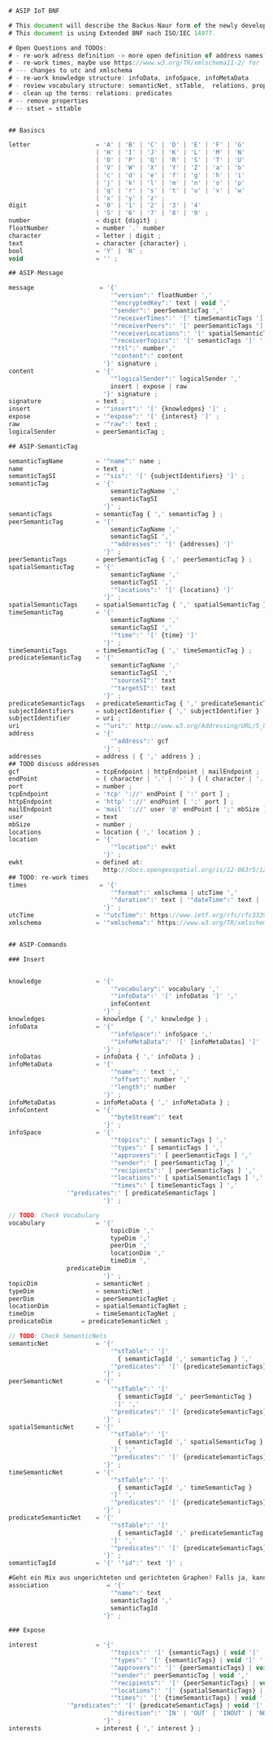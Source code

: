﻿```javascript
# ASIP IoT BNF

# This document will describe the Backus-Naur form of the newly developed protocol ASIP IoT.
# This document is using Extended BNF nach ISO/IEC 14977. 

# Open Questions and TODOs: 
# - re-work adress definition -> more open definition of address names?
# - re-work times, maybe use https://www.w3.org/TR/xmlschema11-2/ for  duration · dateTime · time · date
# --- changes to utc and xmlschema 
# - re-work knowledge structure: infoData, infoSpace, infoMetaData
# - review vocabulary structure: semanticNet, stTable,  relations, property, semanticTagId 
# - clean up the terms: relations: predicates
# -- remove properties 
# -- stset = sttable 


## Basiscs

letter                  = 'A' | 'B' | 'C' | 'D' | 'E' | 'F' | 'G'
                        | 'H' | 'I' | 'J' | 'K' | 'L' | 'M' | 'N'
                        | 'O' | 'P' | 'Q' | 'R' | 'S' | 'T' | 'U'
                        | 'V' | 'W' | 'X' | 'Y' | 'Z' | 'a' | 'b'
                        | 'c' | 'd' | 'e' | 'f' | 'g' | 'h' | 'i'
                        | 'j' | 'k' | 'l' | 'm' | 'n' | 'o' | 'p'
                        | 'q' | 'r' | 's' | 't' | 'u' | 'v' | 'w'
                        | 'x' | 'y' | 'z' ;
digit                   = '0' | '1' | '2' | '3' | '4'
                        | '5' | '6' | '7' | '8' | '9' ;
number                  = digit {digit} ;
floatNumber             = number '.' number
character               = letter | digit ;
text                    = character {character} ;
bool                    = 'Y' | 'N' ;
void                    = '' ;

## ASIP-Message

message 				 = '{'
                            '"version":' floatNumber ','
                            '"encryptedKey":' text | void ','
                            '"sender":' peerSemanticTag ','
                            '"receiverTimes":' '[' timeSemanticTags ']' ','
							'"receiverPeers":' '[' peerSemanticTags ']' ','
							'"receiverLocations":' '[' spatialSemanticTags ']' ','
							'"receiverTopics":' '[' semanticTags ']' ','
                            '"ttl":' number','
                            '"content":' content
                          '}' signature ;
content                 = '{'
                            '"logicalSender":' logicalSender ','
                            insert | expose | raw
                          '}' signature ;
signature               = text ;
insert                  = '"insert":' '[' {knowledges} ']' ;
expose                  = '"expose":' '[' {interest} ']' ;
raw                     = '"raw":' text ;
logicalSender           = peerSemanticTag ;

## ASIP-SemanticTag

semanticTagName         = '"name":' name ;
name                    = text ;
semanticTagSI           = '"sis":' '[' {subjectIdentifiers} ']' ;
semanticTag             = '{'
                            semanticTagName ','
                            semanticTagSI
                          '}' ;
semanticTags            = semanticTag { ',' semanticTag } ;
peerSemanticTag         = '{'
                            semanticTagName ','
                            semanticTagSI ','
                            '"addresses":' '[' {addresses} ']'
                          '}' ;
peerSemanticTags        = peerSemanticTag { ',' peerSemanticTag } ;
spatialSemanticTag      = '{'
                            semanticTagName ','
                            semanticTagSI ','
                            '"locations":' '[' {locations} ']'
                          '}' ;
spatialSemanticTags     = spatialSemanticTag { ',' spatialSemanticTag } ;
timeSemanticTag         = '{'
                            semanticTagName ','
                            semanticTagSI ','
                            '"time":' '[' {time} ']'
                          '}' ;
timeSemanticTags        = timeSemanticTag { ',' timeSemanticTag } ;
predicateSemanticTag 	= '{'
                            semanticTagName ','
                            semanticTagSI ','
                            '"sourceSI":' text 
                            '"targetSI":' text
                          '}' ;
predicateSemanticTags   = predicateSemanticTag { ',' predicateSemanticTag } ;
subjectIdentifiers      = subjectIdentifier { ',' subjectIdentifier } ;
subjectIdentifier       = uri ;
uri                     = '"uri":' http://www.w3.org/Addressing/URL/5_URI_BNF.html ;
address                 = '{'
                            '"address":' gcf
                          '}' ;
addresses               = address | { ',' address } ;
## TODO discuss addresses
gcf                     = tcpEndpoint | httpEndpoint | mailEndpoint ;
endPoint                = ( character | '.' | '-' ) { ( character | '.' | '-' ) } ;
port                    = number ;
tcpEndpoint             = 'tcp' '://' endPoint [ ':' port ] ;
httpEndpoint            = 'http' '://' endPoint [ ':' port ] ;
mailEndpoint            = 'mail' '://' user '@' endPoint [ ';' mbSize ] ;
user                    = text
mbSize                  = number ;
locations               = location { ',' location } ;
location                = '{'
                            '"location":' ewkt
                          '}' ;
ewkt                    = defined at:
                          http://docs.opengeospatial.org/is/12-063r5/12-063r5.html ;
## TODO: re-work times  
times                    = '{'
                            '"format":' xmlschema | utcTime ','
                            '"duration":' text | '"dateTime":' text | '"time":' text |	'"date":' text
                          '}' ;
utcTime                 = '"utcTime":' https://www.ietf.org/rfc/rfc3339.txt Part 5.6 ;
xmlschema				= '"xmlschema":' https://www.w3.org/TR/xmlschema11-2/ ;


## ASIP-Commands

### Insert


knowledge               = '{'
                            '"vocabulary":' vocabulary ','
                            '"infoData":' '[' infoDatas ']' ','
                            infoContent
                          '}' ;
knowledges              = knowledge { ',' knowledge } ;
infoData                = '{'
                            '"infoSpace":' infoSpace ','
                            '"infoMetaData":' '[' [infoMetaDatas] ']'
                          '}' ;
infoDatas               = infoData { ',' infoData } ;
infoMetaData            = '{'
                            '"name": ' text ','
                            '"offset":' number ','
                            '"length":' number
                          '}' ;
infoMetaDatas           = infoMetaData { ',' infoMetaData } ;              
infoContent             = '{'
                            '"byteStream":' text
                          '}' ;
infoSpace               = '{'
                            '"topics":' [ semanticTags ] ','
                            '"types":' [ semanticTags ] ','
                            '"approvers":' [ peerSemanticTags ] ','
                            '"sender":' [ peerSemanticTag ]','
                            '"recipients":' [ peerSemanticTags ] ','
                            '"locations":' [ spatialSemanticTags ] ','
                            '"times":' [ timeSemanticTags ] ','
			    '"predicates":' [ predicateSemanticTags ] 
                          '}' ;

// TODO: Check Vocabulary
vocabulary              = '{'
                            topicDim ','
                            typeDim ','
                            peerDim ','
                            locationDim ','
                            timeDim ','
			    predicateDim		
                          '}' ;
topicDim                = semanticNet ;
typeDim                 = semanticNet ;
peerDim                 = peerSemanticTagNet ;
locationDim             = spatialSemanticTagNet ;
timeDim                 = timeSemanticTagNet ;
predicateDim		= predicateSemanticNet ;

// TODO: Check SemanticNets
semanticNet             = '{'
                            '"stTable":' '['
                              { semanticTagId ',' semanticTag } ','
                            '"predicates":' '[' {predicateSemanticTags} | void ']'
                          '}' ;
peerSemanticNet         = '{'
                            '"stTable":' '['
                              { semanticTagId ',' peerSemanticTag }
                             ']' ','
                            '"predicates":' '[' {predicateSemanticTags} | void ']'
                          '}' ;
spatialSemanticNet      = '{'
                            '"stTable":' '['
                              { semanticTagId ',' spatialSemanticTag }
                            ']' ','
                            '"predicates":' '[' {predicateSemanticTags} | void ']'
                          '}' ;
timeSemanticNet         = '{'
                            '"stTable":' '['
                              { semanticTagId ',' timeSemanticTag }
                            ']' ','
                            '"predicates":' '[' {predicateSemanticTags} | void ']'
                          '}' ;
predicateSemanticNet    = '{'
                            '"stTable":' '['
                              { semanticTagId ',' predicateSemanticTag }
                            ']' ','
                            '"predicates":' '[' {predicateSemanticTags} | void ']'
                          '}' ;
semanticTagId           = '{' '"id":' text '}' ;

#Geht ein Mix aus ungerichteten und gerichteten Graphen? Falls ja, kann man hier noch weitermachen					  
association                = '{'
                            '"name":' text
                            semanticTagId ','
                            semanticTagId
                          '}' ;

### Expose

interest                = '{'
                            '"topics":' '[' {semanticTags} | void ']' ','
                            '"types":' '[' {semanticTags} | void ']' ','
                            '"approvers":' '[' {peerSemanticTags} | void ']' ','
                            '"sender":' peerSemanticTag | void ','
                            '"recipients":' '[' {peerSemanticTags} | void ']' ','
                            '"locations":' '[' {spatialSemanticTags} | void ']' ','
                            '"times":' '[' {timeSemanticTags} | void ']' ','
			    '"predicates":' '[' {predicateSemanticTags} | void ']' ','
                            '"direction":' 'IN' | 'OUT' | 'INOUT' | 'NO' '}'
                          '}' ;
interests               = interest { ',' interest } ;

```
